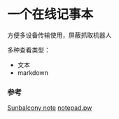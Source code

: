 # 一个在线记事本

方便多设备传输使用，屏蔽抓取机器人

多种查看类型：
- 文本
- markdown

### 参考
[Sunbalcony note](https://github.com/Sunbalcony/note)
[notepad.pw](https://notepad.pw)
